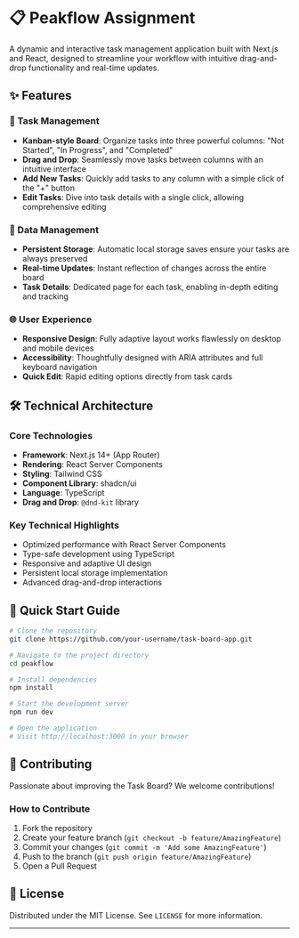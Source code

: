 # 📋 Peakflow Assignment

A dynamic and interactive task management application built with Next.js and React, designed to streamline your workflow with intuitive drag-and-drop functionality and real-time updates.

## ✨ Features

### 🚀 Task Management
- **Kanban-style Board**: Organize tasks into three powerful columns: "Not Started", "In Progress", and "Completed"
- **Drag and Drop**: Seamlessly move tasks between columns with an intuitive interface
- **Add New Tasks**: Quickly add tasks to any column with a simple click of the "+" button
- **Edit Tasks**: Dive into task details with a single click, allowing comprehensive editing

### 💾 Data Management
- **Persistent Storage**: Automatic local storage saves ensure your tasks are always preserved
- **Real-time Updates**: Instant reflection of changes across the entire board
- **Task Details**: Dedicated page for each task, enabling in-depth editing and tracking

### 🌐 User Experience
- **Responsive Design**: Fully adaptive layout works flawlessly on desktop and mobile devices
- **Accessibility**: Thoughtfully designed with ARIA attributes and full keyboard navigation
- **Quick Edit**: Rapid editing options directly from task cards

## 🛠 Technical Architecture

### Core Technologies
- **Framework**: Next.js 14+ (App Router)
- **Rendering**: React Server Components
- **Styling**: Tailwind CSS
- **Component Library**: shadcn/ui
- **Language**: TypeScript
- **Drag and Drop**: `@dnd-kit` library

### Key Technical Highlights
- Optimized performance with React Server Components
- Type-safe development using TypeScript
- Responsive and adaptive UI design
- Persistent local storage implementation
- Advanced drag-and-drop interactions

## 🚀 Quick Start Guide

```bash
# Clone the repository
git clone https://github.com/your-username/task-board-app.git

# Navigate to the project directory
cd peakflow

# Install dependencies
npm install

# Start the development server
npm run dev

# Open the application
# Visit http://localhost:3000 in your browser
```

## 🤝 Contributing

Passionate about improving the Task Board? We welcome contributions!

### How to Contribute
1. Fork the repository
2. Create your feature branch (`git checkout -b feature/AmazingFeature`)
3. Commit your changes (`git commit -m 'Add some AmazingFeature'`)
4. Push to the branch (`git push origin feature/AmazingFeature`)
5. Open a Pull Request

## 📄 License

Distributed under the MIT License. See `LICENSE` for more information.

---
